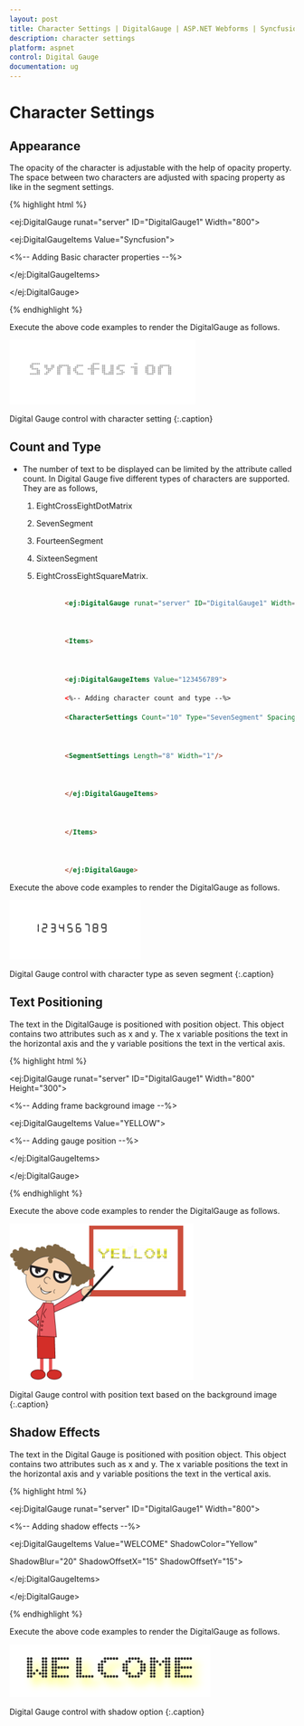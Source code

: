 ```yaml
---
layout: post
title: Character Settings | DigitalGauge | ASP.NET Webforms | Syncfusion
description: character settings
platform: aspnet
control: Digital Gauge
documentation: ug
---
```


# Character Settings

## Appearance

The opacity of the character is adjustable with the help of opacity property. The space between two characters are adjusted with spacing property as like in the segment settings.



{% highlight html %}

<ej:DigitalGauge runat="server" ID="DigitalGauge1" Width="800">



<Items>



<ej:DigitalGaugeItems Value="Syncfusion">

<%-- Adding Basic character properties --%>

<CharacterSettings Opacity="0.3" Spacing="3" />



</ej:DigitalGaugeItems>



</Items>



</ej:DigitalGauge>

{% endhighlight %}

Execute the above code examples to render the DigitalGauge as follows.



![](Character-Settings_images/Character-Settings_img1.png)

Digital Gauge control with character setting
{:.caption} 



## Count and Type

* The number of text to be displayed can be limited by the attribute called count. In Digital Gauge five different types of characters are supported. They are as follows, 
  
  1. EightCrossEightDotMatrix
  
  2. SevenSegment
  
  3. FourteenSegment
  
  4. SixteenSegment 
  
  5. EightCrossEightSquareMatrix.



     ~~~ html

            <ej:DigitalGauge runat="server" ID="DigitalGauge1" Width="800">



            <Items>



            <ej:DigitalGaugeItems Value="123456789">

            <%-- Adding character count and type --%>

            <CharacterSettings Count="10" Type="SevenSegment" Spacing="10" />



            <SegmentSettings Length="8" Width="1"/>



            </ej:DigitalGaugeItems>



            </Items>



            </ej:DigitalGauge>

     ~~~

Execute the above code examples to render the DigitalGauge as follows.



![](Character-Settings_images/Character-Settings_img2.png)


Digital Gauge control with character type as seven segment
{:.caption} 


## Text Positioning

The text in the DigitalGauge is positioned with position object. This object contains two attributes such as x and y. The x variable positions the text in the horizontal axis and the y variable positions the text in the vertical axis.



{% highlight html %}

<ej:DigitalGauge runat="server" ID="DigitalGauge1" Width="800" Height="300">

<%-- Adding frame background image --%>

<Frame BackgroundImageUrl="../Content/images/gauge/Board1.jpg"/>



<Items>



<ej:DigitalGaugeItems Value="YELLOW">



<%-- Adding gauge position --%>



<Position X="80" Y="10"/>



<SegmentSettings Color="Yellow"/>



</ej:DigitalGaugeItems>



</Items>



</ej:DigitalGauge>

{% endhighlight %}

Execute the above code examples to render the DigitalGauge as follows.



![](Character-Settings_images/Character-Settings_img3.png)

Digital Gauge control with position text based on the background image
{:.caption} 



## Shadow Effects

The text in the Digital Gauge is positioned with position object. This object contains two attributes such as x and y. The x variable positions the text in the horizontal axis and y variable positions the text in the vertical axis.



{% highlight html %}

<ej:DigitalGauge runat="server" ID="DigitalGauge1" Width="800">



<Items>



<%-- Adding shadow effects --%>



<ej:DigitalGaugeItems Value="WELCOME" ShadowColor="Yellow"



ShadowBlur="20" ShadowOffsetX="15" ShadowOffsetY="15">



<SegmentSettings Length="3" Width="3"/>



</ej:DigitalGaugeItems>



</Items>



</ej:DigitalGauge>

{% endhighlight %}

Execute the above code examples to render the DigitalGauge as follows.



![](Character-Settings_images/Character-Settings_img4.png)


Digital Gauge control with shadow option
{:.caption} 


